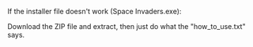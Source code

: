 If the installer file doesn't work (Space Invaders.exe):

Download the ZIP file and extract, then just do what the "how_to_use.txt" says. 
